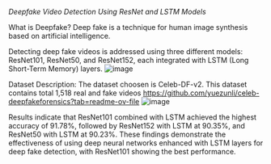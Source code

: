 *Deepfake Video Detection Using ResNet and LSTM Models*

What is Deepfake?
Deep fake is a technique for human image synthesis based on artificial intelligence.

Detecting deep fake videos is addressed using three different models: ResNet101, ResNet50, and ResNet152, each integrated with LSTM (Long Short-Term Memory) layers.
![image](https://github.com/Prachi81/deepfake/assets/141800852/4eb98800-add6-4bbd-ac3c-728042b9cb94)

Dataset Description:
The dataset choosen is Celeb-DF-v2. This dataset contains total 1,518 real and fake videos
https://github.com/yuezunli/celeb-deepfakeforensics?tab=readme-ov-file
![image](https://github.com/Prachi81/deepfake/assets/141800852/fb998196-9825-486b-b365-7775d276a7a1)

Results indicate that ResNet101 combined with LSTM achieved the highest accuracy of 91.78%, followed by ResNet152 with LSTM at 90.35%, and ResNet50 with LSTM at 90.23%. These findings demonstrate the effectiveness of using deep neural networks enhanced with LSTM layers for deep fake detection, with ResNet101 showing the best performance.
